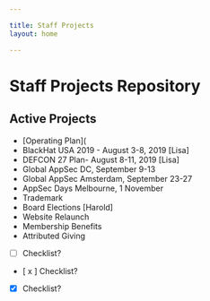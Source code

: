 ```yaml
---

title: Staff Projects
layout: home

---
```


# Staff Projects Repository

## Active Projects

* [Operating Plan](
* BlackHat USA 2019 - August 3-8, 2019 [Lisa]
* DEFCON 27 Plan- August 8-11, 2019 [Lisa]
* Global AppSec DC, September 9-13
* Global AppSec Amsterdam, September 23-27
* AppSec Days Melbourne, 1 November
* Trademark
* Board Elections [Harold]
* Website Relaunch
* Membership Benefits
* Attributed Giving

* [ ] Checklist?
* [ x ] Checklist?
* [x] Checklist?
